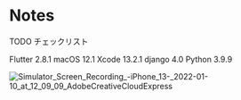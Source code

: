 # Notes
TODO チェックリスト


Flutter 2.8.1
macOS 12.1
Xcode 13.2.1
django 4.0
Python 3.9.9







![Simulator_Screen_Recording_-_iPhone_13_-_2022-01-10_at_12_09_09_AdobeCreativeCloudExpress](https://user-images.githubusercontent.com/71366764/148715154-793d5d70-254f-4d95-ba03-a6e7f8f84fef.gif)
